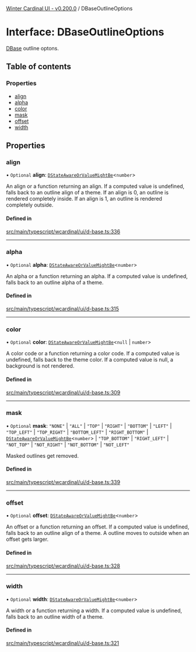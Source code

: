[Winter Cardinal UI - v0.200.0](../index.md) / DBaseOutlineOptions

# Interface: DBaseOutlineOptions

[DBase](../classes/DBase.md) outline optons.

## Table of contents

### Properties

- [align](DBaseOutlineOptions.md#align)
- [alpha](DBaseOutlineOptions.md#alpha)
- [color](DBaseOutlineOptions.md#color)
- [mask](DBaseOutlineOptions.md#mask)
- [offset](DBaseOutlineOptions.md#offset)
- [width](DBaseOutlineOptions.md#width)

## Properties

### align

• `Optional` **align**: [`DStateAwareOrValueMightBe`](../index.md#dstateawareorvaluemightbe)<`number`\>

An align or a function returning an align.
If a computed value is undefined, falls back to an outline align of a theme.
If an align is 0, an outline is rendered completely inside.
If an align is 1, an outline is rendered completely outside.

#### Defined in

[src/main/typescript/wcardinal/ui/d-base.ts:336](https://github.com/winter-cardinal/winter-cardinal-ui/blob/v0.200.0/src/main/typescript/wcardinal/ui/d-base.ts#L336)

___

### alpha

• `Optional` **alpha**: [`DStateAwareOrValueMightBe`](../index.md#dstateawareorvaluemightbe)<`number`\>

An alpha or a function returning an alpha.
If a computed value is undefined, falls back to an outline alpha of a theme.

#### Defined in

[src/main/typescript/wcardinal/ui/d-base.ts:315](https://github.com/winter-cardinal/winter-cardinal-ui/blob/v0.200.0/src/main/typescript/wcardinal/ui/d-base.ts#L315)

___

### color

• `Optional` **color**: [`DStateAwareOrValueMightBe`](../index.md#dstateawareorvaluemightbe)<``null`` \| `number`\>

A color code or a function returning a color code.
If a computed value is undefined, falls back to the theme color.
If a computed value is null, a background is not rendered.

#### Defined in

[src/main/typescript/wcardinal/ui/d-base.ts:309](https://github.com/winter-cardinal/winter-cardinal-ui/blob/v0.200.0/src/main/typescript/wcardinal/ui/d-base.ts#L309)

___

### mask

• `Optional` **mask**: ``"NONE"`` \| ``"ALL"`` \| ``"TOP"`` \| ``"RIGHT"`` \| ``"BOTTOM"`` \| ``"LEFT"`` \| ``"TOP_LEFT"`` \| ``"TOP_RIGHT"`` \| ``"BOTTOM_LEFT"`` \| ``"RIGHT_BOTTOM"`` \| [`DStateAwareOrValueMightBe`](../index.md#dstateawareorvaluemightbe)<`number`\> \| ``"TOP_BOTTOM"`` \| ``"RIGHT_LEFT"`` \| ``"NOT_TOP"`` \| ``"NOT_RIGHT"`` \| ``"NOT_BOTTOM"`` \| ``"NOT_LEFT"``

Masked outlines get removed.

#### Defined in

[src/main/typescript/wcardinal/ui/d-base.ts:339](https://github.com/winter-cardinal/winter-cardinal-ui/blob/v0.200.0/src/main/typescript/wcardinal/ui/d-base.ts#L339)

___

### offset

• `Optional` **offset**: [`DStateAwareOrValueMightBe`](../index.md#dstateawareorvaluemightbe)<`number`\>

An offset or a function returning an offset.
If a computed value is undefined, falls back to an outline align of a theme.
A outline moves to outside when an offset gets larger.

#### Defined in

[src/main/typescript/wcardinal/ui/d-base.ts:328](https://github.com/winter-cardinal/winter-cardinal-ui/blob/v0.200.0/src/main/typescript/wcardinal/ui/d-base.ts#L328)

___

### width

• `Optional` **width**: [`DStateAwareOrValueMightBe`](../index.md#dstateawareorvaluemightbe)<`number`\>

A width or a function returning a width.
If a computed value is undefined, falls back to an outline width of a theme.

#### Defined in

[src/main/typescript/wcardinal/ui/d-base.ts:321](https://github.com/winter-cardinal/winter-cardinal-ui/blob/v0.200.0/src/main/typescript/wcardinal/ui/d-base.ts#L321)
